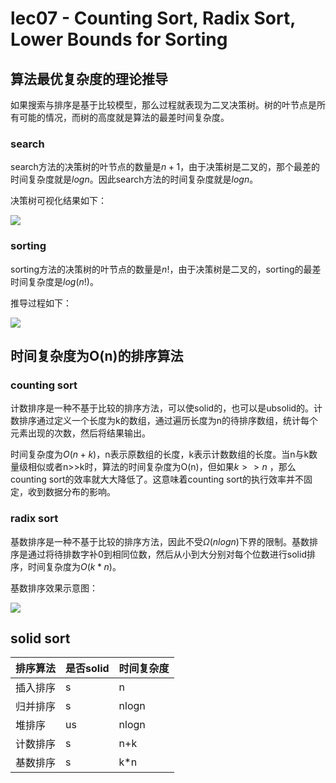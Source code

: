 # lec07 - Counting Sort, Radix Sort, Lower Bounds for Sorting
## 算法最优复杂度的理论推导
如果搜索与排序是基于比较模型，那么过程就表现为二叉决策树。树的叶节点是所有可能的情况，而树的高度就是算法的最差时间复杂度。
### search
search方法的决策树的叶节点的数量是$n+1$，由于决策树是二叉的，那个最差的时间复杂度就是$logn$。因此search方法的时间复杂度就是$logn$。

决策树可视化结果如下：

![](https://zhang113751picgo.oss-cn-hangzhou.aliyuncs.com/img/20220218124606.png)

### sorting
sorting方法的决策树的叶节点的数量是$n!$，由于决策树是二叉的，sorting的最差时间复杂度是$log(n!)$。

推导过程如下：

![](https://zhang113751picgo.oss-cn-hangzhou.aliyuncs.com/img/20220218124850.png)

## 时间复杂度为O(n)的排序算法
### counting sort
计数排序是一种不基于比较的排序方法，可以使solid的，也可以是ubsolid的。计数排序通过定义一个长度为k的数组，通过遍历长度为n的待排序数组，统计每个元素出现的次数，然后将结果输出。

时间复杂度为$O(n+k)$，n表示原数组的长度，k表示计数数组的长度。当n与k数量级相似或者n>>k时，算法的时间复杂度为O(n)，但如果$k>>n$ ，那么counting sort的效率就大大降低了。这意味着counting sort的执行效率并不固定，收到数据分布的影响。
### radix sort
基数排序是一种不基于比较的排序方法，因此不受$Ω(nlogn)$下界的限制。基数排序是通过将待排数字补0到相同位数，然后从小到大分别对每个位数进行solid排序，时间复杂度为$O(k*n)$。

基数排序效果示意图：

![](https://zhang113751picgo.oss-cn-hangzhou.aliyuncs.com/img/20220218132107.png)

## solid sort
| 排序算法 | 是否solid | 时间复杂度 |
| -------- | --------- | ---------- |
| 插入排序 | s         | n          |
| 归并排序 | s         | nlogn      |
| 堆排序   | us        | nlogn      |
| 计数排序 | s         | n+k        |
| 基数排序 | s         | k\*n        | 
